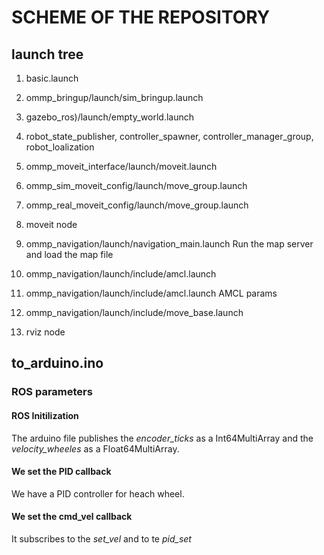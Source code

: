 # SCHEME OF THE REPOSITORY 

## launch tree 

1) basic.launch 

2) ommp_bringup/launch/sim_bringup.launch
2) gazebo_ros)/launch/empty_world.launch 
2) robot_state_publisher, controller_spawner, controller_manager_group, robot_loalization 

3) ommp_moveit_interface/launch/moveit.launch
3) ommp_sim_moveit_config/launch/move_group.launch
3) ommp_real_moveit_config/launch/move_group.launch

4) moveit node 

5) ommp_navigation/launch/navigation_main.launch
Run the map server and load the map file 
5) ommp_navigation/launch/include/amcl.launch
5) ommp_navigation/launch/include/amcl.launch AMCL params 

6) ommp_navigation/launch/include/move_base.launch 

7) rviz node 




## to_arduino.ino 

### ROS parameters 

#### ROS Initilization
The arduino file publishes the *encoder_ticks* as a Int64MultiArray and the *velocity_wheeles* as a Float64MultiArray.

#### We set the PID callback
We have a PID controller for heach wheel. 

#### We set the cmd_vel callback

It subscribes to the *set_vel* and to te *pid_set*





